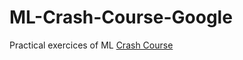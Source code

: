 # ML-Crash-Course-Google
Practical exercices of ML [Crash Course](https://developers.google.com/machine-learning/crash-course)
